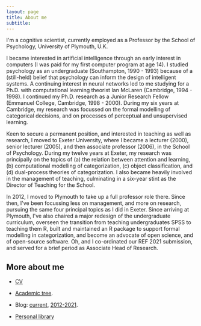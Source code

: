 ```yaml
---
layout: page
title: About me
subtitle: 
---
```


I'm a cognitive scientist, currently employed as a Professor by the School of Psychology, University of Plymouth, U.K. 

I became interested in artificial intelligence through an early interest in computers (I was paid for my first computer program at age 14). I studied psychology as an undergraduate (Southampton, 1990 - 1993) because of a (still-held) belief that psychology can inform the design of intelligent systems. A continuing interest in neural networks led to me studying for a Ph.D. with computational learning theorist Ian McLaren (Cambridge, 1994 - 1998). I continued my Ph.D. research as a Junior Research Fellow (Emmanuel College, Cambridge, 1998 - 2000). During my six years at Cambridge, my research was focussed on the formal modelling of categorical decisions, and on processes of perceptual and unsupervised learning.

Keen to secure a permanent position, and interested in teaching as well as research, I moved to Exeter University, where I became a lecturer (2000), senior lecturer (2005), and then associate professor (2006), in the School of Psychology. During my twelve years at Exeter, my research was principally on the topics of (a) the relation between attention and learning, (b) computational modelling of categorization, (c) object classification, and (d) dual-process theories of categorization. I also became heavily involved in the management of teaching, culminating in a six-year stint as the Director of Teaching for the School. 

In 2012, I moved to Plymouth to take up a full professor role there. Since then, I've been focussing less on management, and more on research, pursuing the same four principal topics as I did in Exeter. Since arriving at Plymouth, I've also chaired a major redesign of the undergraduate curriculum, overseen the transition from teaching undergraduates SPSS to teaching them R, built and maintained an R package to support formal modelling in categorization, and become an advocate of open science, and of open-source software. Oh, and I co-ordinated our REF 2021 submission, and served for a brief period as Associate Head of Research.

## More about me

- [CV](/cv)

- [Academic tree](https://academictree.org/psych/tree.php?pid=71145).

- Blog: [current](https://www.andywills.info/), [2012-2021](http://willslabblog.blogspot.com/).

- [Personal library](/library)
